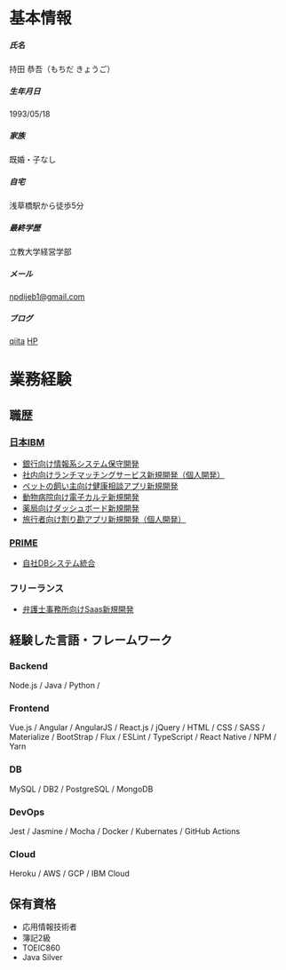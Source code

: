 # 基本情報
##### 氏名
持田 恭吾（もちだ きょうご）
##### 生年月日
1993/05/18
##### 家族
既婚・子なし
##### 自宅
浅草橋駅から徒歩5分
##### 最終学歴
立教大学経営学部
##### メール
npdijeb1@gmail.com
##### ブログ
[qiita](https://qiita.com/kyogom)
[HP](https://kyogom.com)

# 業務経験
## 職歴
### [日本IBM](https://www.ibm.com/)  
  - [銀行向け情報系システム保守開発](./2016_bank.md)
  - [社内向けランチマッチングサービス新規開発（個人開発）](./2016_lunch.md)
  - [ペットの飼い主向け健康相談アプリ新規開発](./2017_dr.md)
  - [動物病院向け電子カルテ新規開発](./2018_karte.md)
  - [薬局向けダッシュボード新規開発](./2018_kr.md)
  - [旅行者向け割り勘アプリ新規開発（個人開発）](./2018_walica.md)
### [PRIME](https://primeagain.co.jp/) 
  - [自社DBシステム統合](./2019_db_merge.md)
### フリーランス 
  - [弁護士事務所向けSaas新規開発](./2019_legal.md)

## 経験した言語・フレームワーク
### Backend
Node.js / Java / Python / 

### Frontend
Vue.js / Angular / AngularJS / React.js / jQuery / HTML / CSS / SASS /
Materialize / BootStrap / Flux / ESLint / TypeScript / React Native / NPM / Yarn

### DB
MySQL / DB2 / PostgreSQL / MongoDB 

### DevOps
Jest / Jasmine / Mocha / Docker / Kubernates / GitHub Actions

### Cloud
Heroku / AWS / GCP / IBM Cloud

## 保有資格
- 応用情報技術者  
- 簿記2級  
- TOEIC860  
- Java Silver
